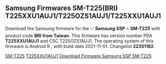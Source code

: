 <h2>Samsung Firmwares SM-T225(BRI) T225XXU1AUJ1/T225OZS1AUJ1/T225XXU1AUJ1</h2>
Download the Samsung firmware for the ✅ <strong>Samsung SSP </strong> ⭐ <strong>SM-T225</strong> with product code <strong>BRI</strong> <strong> from Taiwan</strong>. This firmware has version number PDA <strong>T225XXU1AUJ1</strong> and CSC T225OZS1AUJ1. The operating system of this firmware is Android R , with build date 2021-11-01. Changelist <strong>22351182</strong>.


[SM-T225](https://samfirm.shop/samsung/model/SM-T225)
[T225XXU1AUJ1](https://samfirm.shop/samsung/pda/T225XXU1AUJ1)
[Download Firmware Samsung SSP SM-T225](https://samfirm.shop/samsung/firmware/470264)
